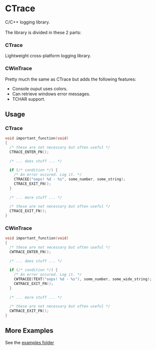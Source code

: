 # CTrace

C/C++ logging library.
<br><br>
The library is divided in these 2 parts:

### CTrace
Lightweight cross-platform logging library.

### CWinTrace
Pretty much the same as CTrace but adds the following features:
- Console ouput uses colors.
- Can retrieve windows error messages.
- TCHAR support.

## Usage
### CTrace
```cpp
void important_function(void)
{
  /* these are not necessary but often useful */
  CTRACE_ENTER_FN();
  
  /* ... does stuff ... */
  
  if (/* condition */) {
    /* An error occured. Log it. */
    CTRACEE("oops! %d - %s", some_number, some_string);
    CTRACE_EXIT_FN();
  }
  
  /* ... more stuff ... */
  
  /* these are not necessary but often useful */
  CTRACE_EXIT_FN();
}
```

### CWinTrace
```cpp
void important_function(void)
{
  /* these are not necessary but often useful */
  CWTRACE_ENTER_FN();
  
  /* ... does stuff ... */
  
  if (/* condition */) {
    /* An error occured. Log it. */
    CWTRACEE(TEXT("oops! %d - %s"), some_number, some_wide_string);
    CWTRACE_EXIT_FN();
  }
  
  /* ... more stuff ... */
  
  /* these are not necessary but often useful */
  CWTRACE_EXIT_FN();
}
```

## More Examples
See the <a href="https://github.com/QwertyQaz414/CTrace/tree/master/examples">examples folder</a>
